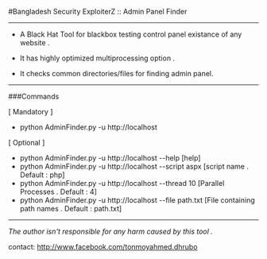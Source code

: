 #Bangladesh Security ExploiterZ :: Admin Panel Finder

---

+ A Black Hat Tool for blackbox testing control panel existance of any website .

+ It has highly optimized multiprocessing option . 

+ It checks common directories/files for finding admin panel. 

---

###Commands

[ Mandatory ]
+ python AdminFinder.py -u http://localhost

[   Optional   ]
+ python AdminFinder.py -u http://localhost --help  [help]
+ python AdminFinder.py -u http://localhost --script aspx  [script name . Default : php]
+ python AdminFinder.py -u http://localhost --thread 10   [Parallel Processes . Default : 4]
+ python AdminFinder.py -u http://localhost --file path.txt   [File containing path names . Default : path.txt]

---

_The author isn't responsible for any harm caused by this tool ._

contact: http://www.facebook.com/tonmoyahmed.dhrubo
